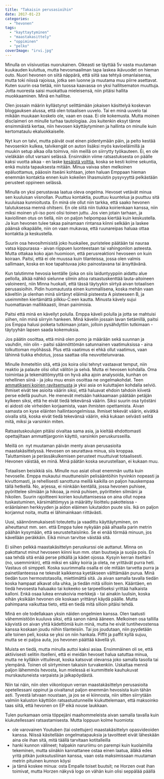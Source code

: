 ```yaml
---
title: "Takaisin perusasioihin"
date: 2017-01-23
categories: 
  - "hevonen"
tags: 
  - "kayttaytyminen"
  - "maastakasittely"
  - "oppiminen"
  - "pelko"
coverImage: "irvi.jpg"
---
```


Minulla on viisivuotias nuorukainen. Oikeasti se täyttää 5v vasta muutaman kuukauden kuluttua, mutta hevosmaailman tapa laskea ikävuodet on hieman outo. Nuori hevonen on siitä näppärä, että siitä saa tehtyä omanlaisensa, mutta toki niissä rajoissa, jotka sen luonne ja muutama muu piirre asettavat. Kuten suurin osa tietää, niin tuossa kaavassa on yksi hallitsematon muuttuja. Jotta nuoresta saisi muokattua mieleisensä, niin pitäisi hallita muokkaaminen. Minä en hallitse.

<!--more-->

Olen jossain määrin kyllästynyt selittämään jokaisen käsittelyä koskevan bloggauksen alussa, että olen totaalisen uuvelo. Tai en minä uuvelo tai mikään muukaan koskelo ole, vaan en osaa. Ei ole kokemusta. Mutta moinen disclaimeri on minulle turhaa tautologiaa. Jos kuitenkin eksyt tänne ensimmäistä kertaa, niin hevosen käyttäytyminen ja hallinta on minulle kuin kertomataulu ekaluokkaiselle.

Nyt kun on talvi, mutta päivät ovat einen pidentymään päin, ja pelto kestää hevosenkin kulkea, talvikengät on auton lisäksi myös kavioeläimillä ja muukin setup alkaa olla toimiva, niin meillä on siirrytty työkauteen. Ei, en ole vieläkään ollut varsani selässä. Ensinnäkin viime ratsastuksesta on päälle kaksi vuotta aikaa - en laske [kesäistä volttia](http://jagster.eksis.one/pyha-jysays/), koska se kesti kolme sekuntia, enkä muista tapauksesta mitään. Minua vaivaa siten melkoinen epäluottamus, pääosin itseäni kohtaan, joten haluan Emppaan hieman enemmän kontaktia ennen kuin kokeilen lihasmuistin pysyvyyttä pelkästään perusteet oppineen selässä.

Minulla on yksi perustavaa laatua oleva ongelma. Hevoset vetävät minua sen kuuluisan viisnollan. Puuttuu kontaktia, puuttuu kuuntelua ja puuttuu sitä kuuluisaa kunnioitusta. En minä ole ollut niin tarkka, että saako hevonen talutuksessa mennä ohitseni. En ole siitä niin tiukka koirienkaan kanssa, niin miksi moinen yli-iso poni olisi toinen juttu. Jos vien jotain tarhaan, ja kaviollinen otus on tiellä, niin on paljon helpompaa kiertää kuin keskustella. Ja kun hevonen tulee takaa painamaan rintansa kiinni selkään ja laskee päänsä olkapäälle, niin on vaan mukavaa, että ruunareipas haluaa ottaa kontaktia ja keskustella.

Suurin osa hevosihmisistä joko huokailee, puristelee päätään tai nauraa vatsa kippurassa - aivan riippuen luonteestaan tai vahingonilon asteesta. Mutta ottakaa koko ajan huomioon, että perusreaktioni hevoseen on kuin koiraan. Paitsi, että ei ole muussa kuin tilanteissa, jossa olen valmis sallimaan, koska en koe tapahtuvaa joko painostavana tai ärsyttävänä.

Kun talutimme hevosia kentälle (joka on siis laiduntyyppiin aidattu alue pellolla, älkää nähkö sielunne silmin aitoa ratsastuskenttää lauta-aitoineen valoineen), niin Minna huokaili, että tässä täytyykin siirtyä aivan totaalisen perusasioihin. Pidin huomautusta einen kummallisena, koska mehän vaan käveltiin ja olenhan minä siirtänyt eläimiä pisteesta A pisteeseen B, ja useimmiten kiertämättä pilkku-C:een kautta. Minusta kävely sujui huomattavan mallikkaasti, ilman painimisia.

Paitsi että minä en kävellyt polulla. Emppa käveli polulla ja jotta se mahtuisi siihen, niin minä siirryin hankeen. Minä kävelin jossain lavan tietämillä, paitsi jos Emppa halusi poiketa tutkimaan jotain, jolloin pysähdyttiin tutkimaan - täytyyhän lapsen saada kokemuksia.

Jos päätin osoittaa, että minä olen pomo ja määrään sekä suunnan ja vauhdin, niin olin - paitsi säännöttömän satunnainen vaatimuksissa - aina tolkuttoman myöhässä. Plus että vaatimus ei ehkä ollut vaatimus, vaan lähinnä tiukka ehdotus, jossa saattaa olla neuvottelunvaraa.

Minulle ihmeteltiin sitä, että jos koira olisi tehnyt vastaavat temput, niin reaktio ja palaute olisi ollut välitön ja selvä. Mutta ei hevosen kohdalla. Oma toimintaa ja tekemättömyyttä on hyvä aika ajoin analysoida, kunhan on rehellinen siinä - ja joku muu ensin osoittaa ne ongelmakohdat. Teen [ammatikseni koirien ravitsemusta](http://www.sumppu.info) ja yksi asia on kuluttajien kohdalla selviö. Ihmiset eivät tee asioita väärin siksi, että haluavat ehdoin tahdoin kiivetä perse edellä puuhun. He menevät metsään hakkaamaan päätään petäjän kylkeen siksi, että he eivät tiedä tekevänsä väärin. Siksi suurin osa työstäni ei aidosti ole virheiden korjaamista, vaan ihmisten opettamista. Aivan samasta on kyse eläinten hallintaongelmissa. Ihmiset tekevät väärin, eivätkä oivalla sitä, koska eivät tiedä tekevänsä väärin, eikä kukaan selvästi selitä mitä, miksi ja varsinkin miten.

Ratsastuskoulujen pitäisi oivaltaa sama asia, ja kieltää ehdottomasti opettajiltaan ammattijargonin käyttö, varsinkin peruskursseilla.

Meillä on  nyt muutaman päivän menty aivan perusasioita maastakäsittelyssä. Hevosen on seurattava minua, siis kroppaa. Taluttamisen ja perässäkulkemisen perusteet muuttuivat totaalisesti. Hevonen väistää, en minä. Minä päätän koska seurustellaan, ei kukaan muu.

Totaalisen beisikkiä siis. Minulle nuo asiat olivat enemmän uutta kuin hevoselle. Emppa mukautui muuttuneisiin pelisääntöihin hyvinkin nopeasti ja kivuttomasti, ja rehellisesti sanottuna meillä kaikilla on paljon hauskempaa tällä hetkellä. No, arjessa, ei niinkään kentällä, jossa hevonen puhisee, pyörittelee silmiään ja hikoaa, ja minä puhisen, pyörittelen silmiäni ja hikoilen. Suurin rajoitteeni koirien kouluttamisessa on aina ollut nopea tuskastuminen, kärsimättömyys ja määrätty liioittelu pakotteissa - eräänlainen herkkyyden ja aidon eläimen lukutaidon puute siis. Ikä on paljon korjannut noita, mutta ei lähimainkaan riittävästi.

Uusi, säännönmukaisesti toteutettu ja vaadittu käyttäytyminen, on aiheuttanut mm. sen. että Emppa tulee nykyään pää alhaalla parin metrin päähän kysymään, että seurusteltaisiinko. Se ei enää törmää minuun, jos kävellään peräkkäin. Eikä minun tarvitse väistää sitä.

Ei siihen pelkkä maastakäsittelyn peruskurssi ole auttanut. Minna on pakottanut minut hevoseen kiinni kun mm. otan buutseja ja suojia pois. En saa tehdä sitä enää perse pitkällä ja kädet ojossa. Kysyin kerran itseltäni (no, usemminkin), että miksi en säiky koiria ja oleta, ne yrittävät purra heti. Vastaus oli simppeli. Koska suurimmalla osalla ei ole mitään tarvetta purra ja painetilanteessa ne tekevät kaikkensa kyetäkseen välttämään purua. Minä tiedän tuon hermostotasolla, miettimättä sitä. Ja aivan samalla tavalla tiedän koska hampaat alkavat olla uhka, ja tiedän mitä silloin teen. Kääntäen, en tiedä hevosesta haluaako tai kokeeko se tarpeelliseksi yrittää halkaista kalloni. Enkä osaa lukea ennakoivia merkkejä - tai ainakin luulisin, koska eihän yksikään hevonen ole koskaan yrittänyt käydä päälle. Mutta pahimpana vaikuttaa tieto, että en tiedä mitä silloin pitäisi tehdä.

Minä en ole todellakaan yksin näiden ongelmien kanssa. Olen taatusti vähemmistöön kuuluva siksi, että sanon nämä ääneen. Melkoinen osa tallilla käyvistä on aivan yhtä kädettömiä kuin minä, mutta he eivät tuntihevostensa kanssa koskaan joudu niihin tilanteisiin. Tai jos joudutaan, niin pyydetään alle toinen peli, koska se yksi on niin hankala. Piffit ja paffit kyllä sujuu, mutta se ei paljoa auta, jos hevonen päättää kävellä yli.

Muista en tiedä, mutta minulla auttoi kaksi asiaa. Ensimmäinen oli se, että aktiivisesti selitin itselleni, että ei meidän hevoset halua satuttaa minua, mutta ne kylläkin vittuilevat, koska katsovat olevansa joko samalla tasolla tai ylempänä. Toinen oli siirtyminen takaisin turvakenkiin. Uskaltaa mennä paljon lähemmös hevosta, kun mielessä ei kummittele kauhukuvat murskautuneista varpaista ja jalkapöydästä.

Niin tai näin, niin olen viikonlopun verran maastakäsittelyn perusasioita opetellessani oppinut ja oivaltanut paljon enemmän hevosista kuin tähän asti. Tyvestä latvaan noustaan, ja jos se ei kiinnosta, niin sitten siirrytään valmiin kaluston käyttöön ratsastustunneille kiukuttelemaan, että maksoinko taas siitä, että hevonen on EP eikä nouse laukkaan.

Tulen purkamaan omia töppejäni maahommeleista aivan samalla tavalla kuin kiukutellessani ratsastamisesta. Mutta loppuun kolme huomiota:

- ole varovainen Youtuben (tai ostettujen) maastakäsittelyn opasvideoiden kanssa. Niissä käsitellään ongelmatapauksia ja tavoitteet eivät läheskään aina ole ihan sitä, mitä täällä tarvitaan kotitalleilla
- hanki kunnon välineet; halpakin naruriimu on parempi kuin kuolaimilla tekeminen, mutta siinäkin kannattanee ostaa einen laatua, äläkä edes yritä pitkän juoksutusliinan kanssa, vaan osta maksimissaan muutaman metrin pituinen kunnon köysi
- ja tämä koskee minua: osta Empalle toiset buutsit; ne Horzen ovat ihan toimivat, mutta Horzen näkyvä logo on vähän kuin olisi seppälää päällä
